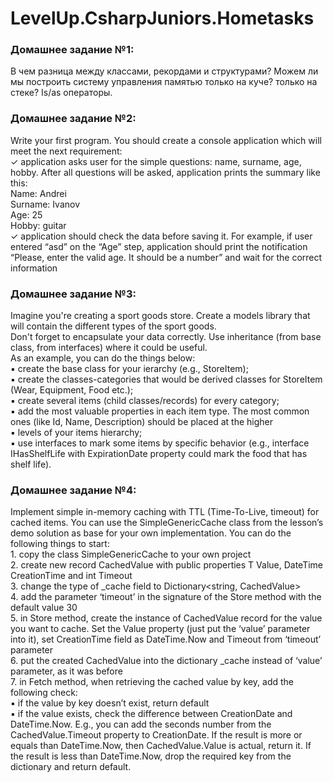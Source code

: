 # LevelUp.CsharpJuniors.Hometasks

### Домашнее задание №1:
В чем разница между классами, рекордами и структурами? Можем ли мы построить систему управления памятью только на куче? только на стеке?
Is/as операторы. 
<br>
### Домашнее задание №2:
Write your first program. You should create a console application which will meet the next 
requirement:
<br>✓ application asks user for the simple questions: name, surname, age, hobby. After all questions will be asked, 
application prints the summary like this:
<br>Name: Andrei
<br>Surname: Ivanov
<br>Age: 25
<br>Hobby: guitar
<br>✓ application should check the data before saving it. For example, if user entered “asd” on the “Age” step, application 
should print the notification “Please, enter the valid age. It should be a number” and wait for the correct 
information
<br>
### Домашнее задание №3:
Imagine you're creating a sport goods store. Create a models library that will contain the different types of the sport goods.
<br>Don't forget to encapsulate your data correctly. Use inheritance (from base class, from interfaces) where it could be useful.
<br>As an example, you can do the things below:
<br>▪ create the base class for your ierarchy (e.g., StoreItem);
<br>▪ create the classes-categories that would be derived classes for StoreItem (Wear, Equipment, Food etc.);
<br>▪ create several items (child classes/records) for every category;
<br>▪ add the most valuable properties in each item type. The most common ones (like Id, Name, Description) should be 
placed at the higher
<br>▪ levels of your items hierarchy;
<br>▪ use interfaces to mark some items by specific behavior (e.g., interface IHasShelfLife with ExpirationDate property could 
mark the food that has shelf life).
<br>
### Домашнее задание №4:
Implement simple in-memory caching with TTL (Time-To-Live, timeout) for cached items. You can use the 
SimpleGenericCache class from the lesson’s demo solution as base for your own implementation. You can do the 
following things to start:
<br>1. copy the class SimpleGenericCache to your own project
<br>2. create new record CachedValue<T> with public properties T Value, DateTime CreationTime and int Timeout
<br>3. change the type of _cache field to Dictionary<string, CachedValue<T>>
<br>4. add the parameter ‘timeout’ in the signature of the Store method with the default value 30
<br>5. in Store method, create the instance of CachedValue record for the value you want to cache. Set the Value
property (just put the ‘value’ parameter into it), set CreationTime field as DateTime.Now and Timeout from 
‘timeout’ parameter
<br>6. put the created CachedValue<T> into the dictionary _cache instead of ‘value’ parameter, as it was before
<br>7. in Fetch method, when retrieving the cached value by key, add the following check:
<br>▪ if the value by key doesn’t exist, return default
<br>▪ if the value exists, check the difference between CreationDate and DateTime.Now. E.g., you can add the 
seconds number from the CachedValue.Timeout property to CreationDate. If the result is more or equals 
than DateTime.Now, then CachedValue.Value is actual, return it. If the result is less than DateTime.Now, 
drop the required key from the dictionary and return default.

